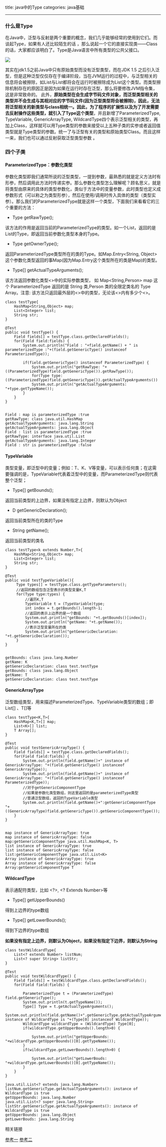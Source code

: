 title: java中的Type
categories: java基础

---

### 什么是Type

在Java中，泛型与反射是两个重要的概念，我们几乎能够经常的使用到它们。而谈起Type，如果有人还比较陌生的话 ，那么说起一个它的直接实现类——Class的话，大家都应该明白了。Type是Java语言中所有类型的公共父接口。

![](https://raw.githubusercontent.com/sinaill/pic/master/Type.jpg)

其实在jdk1.5之前Java中只有原始类型而没有泛型类型，而在JDK 1.5 之后引入泛型，但是这种泛型仅仅存在于编译阶段，当在JVM运行的过程中，与泛型相关的信息将会被擦除，如List与List都将会在运行时被擦除成为List这个类型。而类型擦除机制存在的原因正是因为如果在运行时存在泛型，那么将要修改JVM指令集，这是非常致命的。
此外，**原始类型在会生成字节码文件对象，而泛型类型相关的类型并不会生成与其相对应的字节码文件(因为泛型类型将会被擦除)，因此，无法将泛型相关的新类型与class相统一。因此，为了程序的扩展性以及为了开发需要去反射操作这些类型，就引入了Type这个类型**，并且新增了ParameterizedType, TypeVariable, GenericArrayType, WildcardType四个表示泛型相关的类型，再加上Class，这样就可以用Type类型的参数来接受以上五种子类的实参或者返回值类型就是Type类型的参数。统一了与泛型有关的类型和原始类型Class。而且这样一来，我们也可以通过反射获取泛型类型参数
。

### 四个子类

#### ParameterizedType：参数化类型

参数化类型即我们通常所说的泛型类型，一提到参数，最熟悉的就是定义方法时有形参，然后调用此方法时传递实参。那么参数化类型怎么理解呢？顾名思义，就是将类型由原来的具体的类型参数化，类似于方法中的变量参数，此时类型也定义成参数形式（可以称之为类型形参），然后在使用/调用时传入具体的类型（类型实参）。那么我们的ParameterizedType就是这样一个类型，下面我们来看看它的三个重要的方法：

- Type getRawType();

该方法的作用是返回当前的ParameterizedType的类型。如一个List，返回的是List的Type，即返回当前参数化类型本身的Type。

- Type getOwnerType();

返回ParameterizedType类型所在的类的Type。如Map.Entry<String, Object>这个参数化类型返回的事Map(因为Map.Entry这个类型所在的类是Map)的类型。

- Type[] getActualTypeArguments();

该方法返回参数化类型<>中的实际参数类型， 如 Map<String,Person> map 这个 ParameterizedType 返回的是 String 类,Person 类的全限定类名的 Type Array。注意: 该方法只返回最外层的<>中的类型，无论该<>内有多少个<>。

```
class testType{
	HashMap<String,Object> map;
	List<Integer> list;
	String str;
}

@Test
public void testType() {
	Field fields[] = testType.class.getDeclaredFields();
	for(Field field:fields) {
		System.out.println("Field : "+field.getName() + " is parameterizedType :"+(field.getGenericType() instanceof ParameterizedType));
		
		if(field.getGenericType() instanceof ParameterizedType) {
			System.out.println("getRawType: "+((ParameterizedType)field.getGenericType()).getRawType());
			for(Type type:((ParameterizedType)field.getGenericType()).getActualTypeArguments())
			System.out.println("getActualTypeArguments: "+type.getTypeName());
		}
	}
}


Field : map is parameterizedType :true
getRawType: class java.util.HashMap
getActualTypeArguments: java.lang.String
getActualTypeArguments: java.lang.Object
Field : list is parameterizedType :true
getRawType: interface java.util.List
getActualTypeArguments: java.lang.Integer
Field : str is parameterizedType :false
```

#### TypeVariable

类型变量，即泛型中的变量；例如：T、K、V等变量，可以表示任何类；在这需要强调的是，TypeVariable代表着泛型中的变量，而ParameterizedType则代表整个泛型；

- Type[] getBounds();

返回当前类型的上边界，如果没有指定上边界，则默认为Object

- D getGenericDeclaration();

返回当前类型所在的类的Type

- String getName();

返回当前类型的类名

```
class testType<k extends Number,T>{
	HashMap<String,Object> map;
	List<Integer> list;
	String str;
}

@Test
public void testTypeVariable(){
	 Type types[] = testType.class.getTypeParameters();
	 //返回的数组包含泛型表示的类型变量K,T
	 for(Type type:types) {
		 //遍历K,T
		 TypeVariable t = (TypeVariable)type;
		 int index = t.getBounds().length-1;
         //返回的表示上边界的是一个数组
		 System.out.println("getBounds: "+t.getBounds()[index]);
		 System.out.println("getName: "+t.getName());
         //表示泛型变量所在的类
		 System.out.println("getGenericDeclaration: "+t.getGenericDeclaration());
	 }
}


getBounds: class java.lang.Number
getName: K
getGenericDeclaration: class test.testType
getBounds: class java.lang.Object
getName: T
getGenericDeclaration: class test.testType
```

#### GenericArrayType

泛型数组类型，用来描述ParameterizedType、TypeVariable类型的数组；即List<T>[] 、T[]等

```
class testType<K,T>{
	HashMap<K,T>[] map;
	List<K>[] list;
	T Array[];
}

@Test
public void testGenericArrayType() {
	Field fields[] = testType.class.getDeclaredFields();
	for(Field field:fields) {
		System.out.println(field.getName()+" instance of GenericArrayType: "+(field.getGenericType() instanceof GenericArrayType));
		System.out.println(field.getName()+" instance of GenericArrayType: "+(field.getGenericType() instanceof ParameterizedType));
		//对于getGenericComponentType
        //如果是参数化类型数组，则这里返回的是parameterizedType类型
		//普通泛型数组，返回的TypeVariable类型
		System.out.println(field.getName()+":getGenericComponentType "+((GenericArrayType)field.getGenericType()).getGenericComponentType());
	}
}


map instance of GenericArrayType: true
map instance of GenericArrayType: false
map:getGenericComponentType java.util.HashMap<K, T>
list instance of GenericArrayType: true
list instance of GenericArrayType: false
list:getGenericComponentType java.util.List<K>
Array instance of GenericArrayType: true
Array instance of GenericArrayType: false
Array:getGenericComponentType T
```


#### WildcardType

表示通配符类型，比如 <?>, <? Extends Number>等

- Type[] getUpperBounds()

得到上边界的type数组

- Type[] getLowerBounds();

得到下边界的type数组

**如果没有指定上边界，则默认为Object，如果没有指定下边界，则默认为String**

```
class testWildcardType{
	List<? extends Number> listNum;
	List<? super String> listStr;
}

@Test
public void testWildcardType() {
	Field fields[] = testWildcardType.class.getDeclaredFields();
	for(Field field:fields) {
		
		ParameterizedType t = (ParameterizedType) field.getGenericType();
		System.out.println(t.getTypeName());
		Type[] Type = t.getActualTypeArguments();
		System.out.println(field.getName()+".getGenericType.getActualTypeArguments(): instance of WildcardType is "+(Type[0] instanceof WildcardType));
		WildcardType wildcardType = (WildcardType) Type[0];
		if(wildcardType.getUpperBounds().length>0) {
			
			System.out.println("getUpperBounds: "+wildcardType.getUpperBounds()[0].getTypeName());
		}
		if(wildcardType.getLowerBounds().length>0) {
			
			System.out.println("getLowerBouds: "+wildcardType.getLowerBounds()[0].getTypeName());
		}
	}
}

java.util.List<? extends java.lang.Number>
listNum.getGenericType.getActualTypeArguments(): instance of WildcardType is true
getUpperBounds: java.lang.Number
java.util.List<? super java.lang.String>
listStr.getGenericType.getActualTypeArguments(): instance of WildcardType is true
getUpperBounds: java.lang.Object
getLowerBouds: java.lang.String
```

相关链接

[参考一](https://juejin.im/post/5adefaba518825670e5cb44d)
[参考二](https://blog.csdn.net/ZytheMoon/article/details/79241988)
